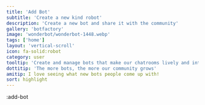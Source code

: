 ```yaml
---
title: 'Add Bot'
subtitle: 'Create a new kind robot'
description: 'Create a new bot and share it with the community'
gallery: 'botfactory'
image: 'wonderbot/wonderbot-1448.webp'
tags: ['home']
layout: 'vertical-scroll'
icon: fa-solid:robot
category: user
tooltip: 'Create and manage bots that make our chatrooms lively and interactive.'
dottitip: 'The more bots, the more our community grows'
amitip: I love seeing what new bots people come up with!
sort: highlight
---
```


:add-bot
